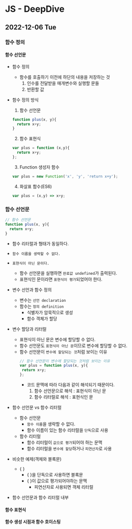 # JS - DeepDive
## 2022-12-06 Tue

### 함수 정의


#### 함수 선언문

* 함수 정의
  * 함수를 호출하기 이전에 하단의 내용을 저장하는 것
    1. 인수를 전달받을 매개변수와 실행할 문들
    2. 반환할 값

* 함수 정의 방식
  1. 함수 선언문
    ```javascript
    function plus(x, y){
      return x+y;
    }
    ```
  
  2. 함수 표현식
  ```javascript
  var plus = function (x,y){
    return x+y;
  };
  ```

  3. Function 생성자 함수
  ```javascript
  var plus = new Function('x', 'y', 'return x+y');
  ```
  4. 화살표 함수(ES6)
  ```javascript
  var plus = (x,y) => x+y;
  ```

### 함수 선언문
  ```javascript
  // 함수 선언문
  function plus(x, y){
    return x+y;
  }
  ```
  * 함수 리터럴과 형태가 동일하다.
  * `함수 이름을 생략할 수 없다.`
  * `표현식이 아닌 문이다.`
    * 함수 선언문을 실행하면 `완료값 undefined`가 출력된다.
    * 표현식인 문이라면 `표현식이 평가`되었어야 한다.

* 변수 선언과 함수 정의
  * 변수는 `선언 declaration`
  * 함수는 `정의 definition`
    * 식별자가 암묵적으로 생성
    * 함수 객체가 할당

* 변수 할당과 리터럴
  * 표현식이 아닌 문은 변수에 할당할 수 없다.
  * 함수 선언문도 `표현식이 아닌 문`이므로 변수에 할당할 수 없다.
  * 함수 선언문이 `변수에 할당되는 것`처럼 보이는 이유
    ```javascript
    // 함수 선언문이 변수에 할당되는 것처럼 보이는 이유
    var plus = function plus(x, y){
     return x+y;
    };
    ```
    * 코드 문맥에 따라 다음과 같이 해석되기 때문이다.
      1. 함수 선언문으로 해석 : 표현식이 아닌 문
      2. 함수 리터럴로 해석 : 표현식인 문
  
* 함수 선언문 vs 함수 리터럴
  * 함수 선언문
    * `함수 이름`을 생략할 수 없다.
    * 함수 이름이 있는 함수 리터럴을 `단독`으로 사용
  * 함수 리터럴
    * 함수 리터럴이 `값으로 평가`되어야 하는 문맥
    * 함수 리터럴을 `변수에 할당`하거나 `피연산자`로 사용

* 비슷한 예제(객체와 블록문)
  * { }
    * { }을 단독으로 사용하면 블록문
    * { }이 값으로 평가되어야하는 문맥
      * 피연산자로 사용되면 객체 리터럴

* 함수 선언문과 함수 리터럴 내부

#### 함수 표현식



#### 함수 생성 시점과 함수 호이스팅
